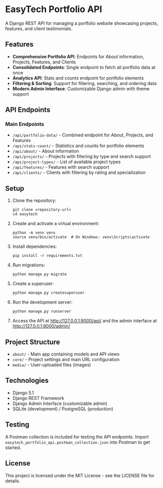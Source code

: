 # EasyTech Portfolio API

A Django REST API for managing a portfolio website showcasing projects, features, and client testimonials.

## Features

- **Comprehensive Portfolio API**: Endpoints for About information, Projects, Features, and Clients
- **Consolidated Endpoints**: Single endpoint to fetch all portfolio data at once
- **Analytics API**: Stats and counts endpoint for portfolio elements
- **Filtering & Sorting**: Support for filtering, searching, and ordering data
- **Modern Admin Interface**: Customizable Django admin with theme support

## API Endpoints

### Main Endpoints

- `/api/portfolio-data/` - Combined endpoint for About, Projects, and Features
- `/api/stats-count/` - Statistics and counts for portfolio elements
- `/api/about/` - About information
- `/api/projects/` - Projects with filtering by type and search support
- `/api/project-types/` - List of available project types
- `/api/features/` - Features with search support
- `/api/clients/` - Clients with filtering by rating and specialization

## Setup

1. Clone the repository:
   ```
   git clone <repository-url>
   cd easytech
   ```

2. Create and activate a virtual environment:
   ```
   python -m venv venv
   source venv/bin/activate  # On Windows: venv\Scripts\activate
   ```

3. Install dependencies:
   ```
   pip install -r requirements.txt
   ```

4. Run migrations:
   ```
   python manage.py migrate
   ```

5. Create a superuser:
   ```
   python manage.py createsuperuser
   ```

6. Run the development server:
   ```
   python manage.py runserver
   ```

7. Access the API at http://127.0.0.1:8000/api/ and the admin interface at http://127.0.0.1:8000/admin/

## Project Structure

- `about/` - Main app containing models and API views
- `core/` - Project settings and main URL configuration
- `media/` - User-uploaded files (images)

## Technologies

- Django 5.1
- Django REST Framework
- Django Admin Interface (customizable admin)
- SQLite (development) / PostgreSQL (production)

## Testing

A Postman collection is included for testing the API endpoints.
Import `easytech_portfolio_api.postman_collection.json` into Postman to get started.

## License

This project is licensed under the MIT License - see the LICENSE file for details. 